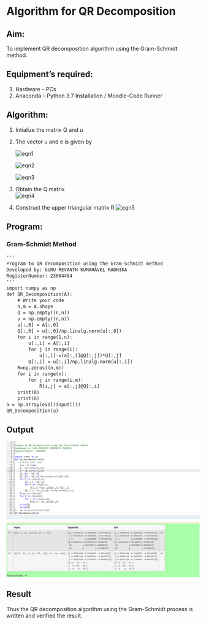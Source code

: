 # Algorithm for QR Decomposition
## Aim:
To implement QR decomposition algorithm using the Gram-Schmidt method.
## Equipment’s required:
1.	Hardware – PCs
2.	Anaconda – Python 3.7 Installation / Moodle-Code Runner
## Algorithm:
1.	Intialize the matrix Q and u
2.	The vector u and e is given by

    ![eqn1](./ex4.jpg)

    ![eqn2](./ex6.jpg)

    ![eqn3](./ex3.jpg)

3.	Obtain the Q matrix   
    ![eqn4](./ex1.jpg)
4.	Construct the upper triangular matrix R
    ![eqn5](./ex2.jpg)



## Program:
### Gram-Schmidt Method
```
''' 
Program to QR decomposition using the Gram-Schmidt method
Developed by: GURU REVANTH KUMARAVEL RADHIKA
RegisterNumber: 23004484
'''
import numpy as np
def QR_Decomposition(A):
    # Write your code 
    n,m = A.shape
    Q = np.empty((n,n))
    u = np.empty((n,n))
    u[:,0] = A[:,0]
    Q[:,0] = u[:,0]/np.linalg.norm(u[:,0])
    for i in range(1,n):
        u[:,i] = A[:,i]
        for j in range(i):
            u[:,i]-=(a[:,i]@Q[:,j])*Q[:,j]
        Q[:,i] = u[:,i]/np.linalg.norm(u[:,i])
    R=np.zeros((n,m))
    for i in range(n):
        for j in range(i,m):
            R[i,j] = a[:,j]@Q[:,i]
    print(Q)
    print(R)
a = np.array(eval(input()))
QR_Decomposition(a)
```

## Output
![Alt text](image.png)


## Result
Thus the QR decomposition algorithm using the Gram-Schmidt process is written and verified the result.
